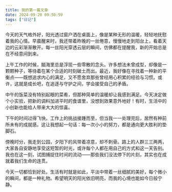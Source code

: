 ```yaml
---
title: 我的第一篇文章
date: 2024-09-20 09:50:59
tags: ["日记"]
---
```


今天的天气格外好，阳光透过窗户洒在桌面上，像是某种无形的温暖，轻轻地抚慰着我的心情。早晨醒来时，我还带着昨晚的一丝倦意，慢慢地走到阳台上，看着天边的云彩渐渐散开。每一丝阳光穿透云层的瞬间，仿佛都在提醒我，新的开始总是在不经意间到来。

上午工作的时候，脑海里总是浮现一些零散的念头。许多想法未曾成型，却像是一颗颗种子，等待着在某个合适的时刻破土而出。最近，我好像在寻找着一种新的平衡点——既想追求内心的满足，又不愿舍弃那些曾经用心积累的经验与习惯。或许，这就是成长吧，在追逐与守护之间，学会接受自己的矛盾。

中午的饭菜没有特别起眼的菜肴，但那种简单的温暖却让我感到满足。今天决定做个小实验，把新的调料加进平时的食谱里，没想到效果意外地好！有时，生活中的小创新也能给人带来大大的惊喜。

下午的时间过得飞快。工作上的挑战接踵而至，但当我一一处理完后，居然有种前所未有的成就感。这让我想起一句话：每一次小小的努力，都是通向更大胜利的垫脚石。

傍晚时分，我走到公园，夕阳下的风带着凉意，却不刺骨。路上的人群三三两两，大家各自安静地享受这短暂的时光，或许每个人都在用自己的方式和这一天告别。我也在这一刻，试图捕捉住时间的流动——那些我们没法停下的片刻，其实也在成就着我们生命的连贯。

今天一切都恰到好处。生活有时就是如此，平淡中带着一丝细腻的美好，每个微小的瞬间，都是一种礼物。希望明天的阳光依旧明亮，而我的心境也能如今日般宁静。